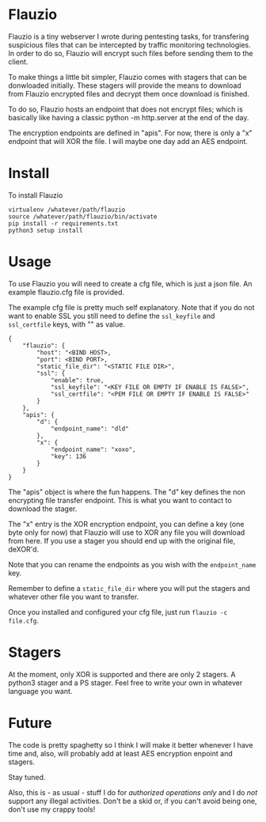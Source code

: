 # Flauzio

Flauzio is a tiny webserver I wrote during pentesting tasks, for transfering suspicious files that can be intercepted by traffic monitoring technologies. In order to do so, Flauzio will encrypt such files before sending them to the client.

To make things a little bit simpler, Flauzio comes with stagers that can be donwloaded initially. These stagers will provide the means to download from Flauzio encrypted files and decrypt them once download is finished.

To do so, Flauzio hosts an endpoint that does not encrypt files; which is basically like having a classic python -m http.server at the end of the day.

The encryption endpoints are defined in "apis". For now, there is only a "x" endpoint that will XOR the file. I will maybe one day add an AES endpoint.

# Install

To install Flauzio

```
virtualenv /whatever/path/flauzio
source /whatever/path/flauzio/bin/activate
pip install -r requirements.txt
python3 setup install
```

# Usage

To use Flauzio you will need to create a cfg file, which is just a json file. An example flauzio.cfg file is provided.

The example cfg file is pretty much self explanatory. Note that if you do not want to enable SSL you still need to define the `ssl_keyfile` and `ssl_certfile` keys, with "" as value.

```
{
    "flauzio": {
        "host": "<BIND HOST>,
        "port": <BIND PORT>,
        "static_file_dir": "<STATIC FILE DIR>",
        "ssl": {
            "enable": true,
            "ssl_keyfile": "<KEY FILE OR EMPTY IF ENABLE IS FALSE>",
            "ssl_certfile": "<PEM FILE OR EMPTY IF ENABLE IS FALSE>"
        }
    },
    "apis": {
        "d": {
            "endpoint_name": "dld"
        },
        "x": {
            "endpoint_name": "xoxo",
            "key": 136
        }
    }
}
```

The "apis" object is where the fun happens. The "d" key defines the non encrypting file transfer endpoint. This is what you want to contact to download the stager.

The "x" entry is the XOR encryption endpoint, you can define a key (one byte only for now) that Flauzio will use to XOR any file you will download from here. If you use a stager you should end up with the original file, deXOR'd.

Note that you can rename the endpoints as you wish with the `endpoint_name` key.

Remember to define a `static_file_dir` where you will put the stagers and whatever other file you want to transfer.

Once you installed and configured your cfg file, just run `flauzio -c file.cfg`.

# Stagers

At the moment, only XOR is supported and there are only 2 stagers. A python3 stager and a PS stager. Feel free to write your own in whatever language you want.

# Future

The code is pretty spaghetty so I think I will make it better whenever I have time and, also, will probably add at least AES encryption enpoint and stagers.

Stay tuned.

Also, this is - as usual - stuff I do for *authorized operations only* and I do *not* support any illegal activities. Don't be a skid or, if you can't avoid being one, don't use my crappy tools!
